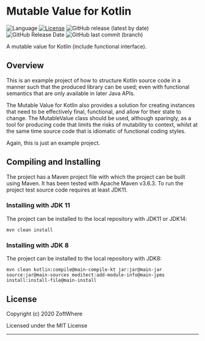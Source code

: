 # Mutable Value for Kotlin
![Language](https://img.shields.io/github/languages/top/ZoftWhere/mutable-value-kt)
[![License](https://img.shields.io/github/license/ZoftWhere/mutable-value-kt)](https://github.com/ZoftWhere/mutable-value-kt/blob/master/license.txt)
![GitHub release (latest by date)](https://img.shields.io/github/v/release/ZoftWhere/mutable-value-kt)
![GitHub Release Date](https://img.shields.io/github/release-date/ZoftWhere/mutable-value-kt)
![GitHub last commit (branch)](https://img.shields.io/github/last-commit/ZoftWhere/mutable-value-kt/master?label=master%20updated)

A mutable value for Kotlin (include functional interface).

## Overview

This is an example project of how to structure Kotlin source code in a manner such that the produced library can be used; even with functional semantics that are only available in later Java APIs.

The Mutable Value for Kotlin also provides a solution for creating instances that need to be effectively final, functional, and allow for their state to change.  The MutableValue class should be used, although sparingly, as a tool for producing code that limits the risks of mutability to context, whilst at the same time source code that is idiomatic of functional coding styles.

Again, this is just an example project.

## Compiling and Installing

The project has a Maven project file with which the project can be built using Maven.  It has been tested with Apache Maven v3.6.3.  To run the project test source code requires at least JDK11.

### Installing with JDK 11

The project can be installed to the local repository with JDK11 or JDK14:  

``` shell script
mvn clean install 
```

### Installing with JDK 8

The project can be installed to the local repository with JDK8:  

``` shell script
mvn clean kotlin:compile@main-compile-kt jar:jar@main-jar source:jar@main-sources moditect:add-module-info@main-jpms install:install-file@main-install
```

## License

Copyright (c) 2020 ZoftWhere

Licensed under the MIT License

------